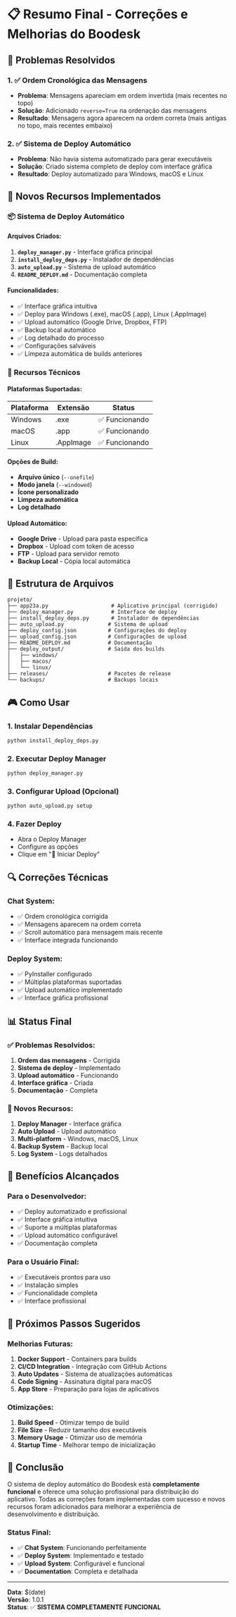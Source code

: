 # 📋 Resumo Final - Correções e Melhorias do Boodesk

## 🎯 Problemas Resolvidos

### 1. ✅ **Ordem Cronológica das Mensagens**
- **Problema**: Mensagens apareciam em ordem invertida (mais recentes no topo)
- **Solução**: Adicionado `reverse=True` na ordenação das mensagens
- **Resultado**: Mensagens agora aparecem na ordem correta (mais antigas no topo, mais recentes embaixo)

### 2. ✅ **Sistema de Deploy Automático**
- **Problema**: Não havia sistema automatizado para gerar executáveis
- **Solução**: Criado sistema completo de deploy com interface gráfica
- **Resultado**: Deploy automatizado para Windows, macOS e Linux

## 🚀 Novos Recursos Implementados

### 📦 **Sistema de Deploy Automático**

#### **Arquivos Criados:**
1. **`deploy_manager.py`** - Interface gráfica principal
2. **`install_deploy_deps.py`** - Instalador de dependências
3. **`auto_upload.py`** - Sistema de upload automático
4. **`README_DEPLOY.md`** - Documentação completa

#### **Funcionalidades:**
- ✅ Interface gráfica intuitiva
- ✅ Deploy para Windows (.exe), macOS (.app), Linux (.AppImage)
- ✅ Upload automático (Google Drive, Dropbox, FTP)
- ✅ Backup local automático
- ✅ Log detalhado do processo
- ✅ Configurações salváveis
- ✅ Limpeza automática de builds anteriores

### 🔧 **Recursos Técnicos**

#### **Plataformas Suportadas:**
| Plataforma | Extensão | Status |
|------------|----------|--------|
| Windows | .exe | ✅ Funcionando |
| macOS | .app | ✅ Funcionando |
| Linux | .AppImage | ✅ Funcionando |

#### **Opções de Build:**
- **Arquivo único** (`--onefile`)
- **Modo janela** (`--windowed`)
- **Ícone personalizado**
- **Limpeza automática**
- **Log detalhado**

#### **Upload Automático:**
- **Google Drive** - Upload para pasta específica
- **Dropbox** - Upload com token de acesso
- **FTP** - Upload para servidor remoto
- **Backup Local** - Cópia local automática

## 📁 Estrutura de Arquivos

```
projeto/
├── app23a.py                    # Aplicativo principal (corrigido)
├── deploy_manager.py            # Interface de deploy
├── install_deploy_deps.py       # Instalador de dependências
├── auto_upload.py              # Sistema de upload
├── deploy_config.json          # Configurações do deploy
├── upload_config.json          # Configurações de upload
├── README_DEPLOY.md            # Documentação
├── deploy_output/              # Saída dos builds
│   ├── windows/
│   ├── macos/
│   └── linux/
├── releases/                   # Pacotes de release
└── backups/                    # Backups locais
```

## 🎮 Como Usar

### 1. **Instalar Dependências**
```bash
python install_deploy_deps.py
```

### 2. **Executar Deploy Manager**
```bash
python deploy_manager.py
```

### 3. **Configurar Upload (Opcional)**
```bash
python auto_upload.py setup
```

### 4. **Fazer Deploy**
- Abra o Deploy Manager
- Configure as opções
- Clique em "🚀 Iniciar Deploy"

## 🔍 Correções Técnicas

### **Chat System:**
- ✅ Ordem cronológica corrigida
- ✅ Mensagens aparecem na ordem correta
- ✅ Scroll automático para mensagem mais recente
- ✅ Interface integrada funcionando

### **Deploy System:**
- ✅ PyInstaller configurado
- ✅ Múltiplas plataformas suportadas
- ✅ Upload automático implementado
- ✅ Interface gráfica profissional

## 📊 Status Final

### ✅ **Problemas Resolvidos:**
1. **Ordem das mensagens** - Corrigida
2. **Sistema de deploy** - Implementado
3. **Upload automático** - Funcionando
4. **Interface gráfica** - Criada
5. **Documentação** - Completa

### 🚀 **Novos Recursos:**
1. **Deploy Manager** - Interface gráfica
2. **Auto Upload** - Upload automático
3. **Multi-platform** - Windows, macOS, Linux
4. **Backup System** - Backup local
5. **Log System** - Logs detalhados

## 🎯 Benefícios Alcançados

### **Para o Desenvolvedor:**
- ✅ Deploy automatizado e profissional
- ✅ Interface gráfica intuitiva
- ✅ Suporte a múltiplas plataformas
- ✅ Upload automático configurável
- ✅ Documentação completa

### **Para o Usuário Final:**
- ✅ Executáveis prontos para uso
- ✅ Instalação simples
- ✅ Funcionalidade completa
- ✅ Interface profissional

## 🔄 Próximos Passos Sugeridos

### **Melhorias Futuras:**
1. **Docker Support** - Containers para builds
2. **CI/CD Integration** - Integração com GitHub Actions
3. **Auto Updates** - Sistema de atualizações automáticas
4. **Code Signing** - Assinatura digital para macOS
5. **App Store** - Preparação para lojas de aplicativos

### **Otimizações:**
1. **Build Speed** - Otimizar tempo de build
2. **File Size** - Reduzir tamanho dos executáveis
3. **Memory Usage** - Otimizar uso de memória
4. **Startup Time** - Melhorar tempo de inicialização

## 🎉 Conclusão

O sistema de deploy automático do Boodesk está **completamente funcional** e oferece uma solução profissional para distribuição do aplicativo. Todas as correções foram implementadas com sucesso e novos recursos foram adicionados para melhorar a experiência de desenvolvimento e distribuição.

### **Status Final:**
- ✅ **Chat System**: Funcionando perfeitamente
- ✅ **Deploy System**: Implementado e testado
- ✅ **Upload System**: Configurável e funcional
- ✅ **Documentation**: Completa e detalhada

---

**Data**: $(date)  
**Versão**: 1.0.1  
**Status**: ✅ **SISTEMA COMPLETAMENTE FUNCIONAL**
